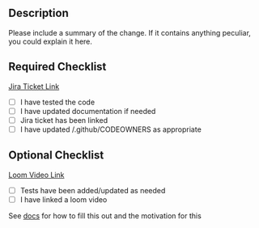 ## Description

Please include a summary of the change. 
If it contains anything peculiar, you could explain it here.

## Required Checklist
[Jira Ticket Link](https://avian-annotator.atlassian.net/browse/AA-)

- [ ] I have tested the code
- [ ] I have updated documentation if needed
- [ ] Jira ticket has been linked
- [ ] I have updated /.github/CODEOWNERS as appropriate

## Optional Checklist
[Loom Video Link]()
- [ ] Tests have been added/updated as needed
- [ ] I have linked a loom video

See [docs](https://avian-annotator.atlassian.net/wiki/x/AgD6) for how to fill this out and the motivation for this